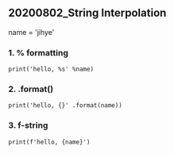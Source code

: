 ## 20200802_String Interpolation
name = 'jihye'
### 1. % formatting
`print('hello, %s' %name)`

### 2. .format()
`print('hello, {}' .format(name))`

### 3. f-string
`print(f'hello, {name}')`
